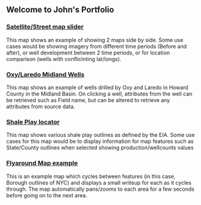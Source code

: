 ## Welcome to John's Portfolio


### [Satellite/Street map slider](https://petroleumgis.github.io/portfolio/slide)
This map shows an example of showing 2 maps side by side. Some use cases would be showing imagery from different time periods (Before and after), or well development between 2 time periods, or for location comparison (wells with conflicinting lat/longs).

### [Oxy/Laredo Midland Wells](https://petroleumgis.github.io/portfolio/test)
This map shows an example of wells drilled by Oxy and Laredo in Howard County in the Midland Basin. On clicking a well, attributes from the well can be retrieved such as Field name, but can be altered to retrieve any attributes from source data. 

### [Shale Play locator](https://petroleumgis.github.io/portfolio/plays)
This map shows various shale play outlines as defined by the EIA. Some use cases for this map would be to display information for map features such as State/County outlines when selected showing production/wellcounts values

### [Flyaround Map example](https://petroleumgis.github.io/portfolio/slideshow)
This is an example map which cycles between features (in this case, Borough outlines of NYC) and displays a small writeup for each as it cycles through. The map automatically pans/zooms to each area for a few seconds before going on to the next area. 
